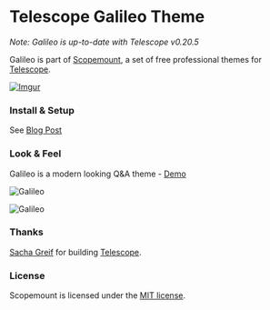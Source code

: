 # Telescope Galileo Theme

*Note: Galileo is up-to-date with Telescope v0.20.5*

Galileo is part of [Scopemount](http://scopemount.startrack.io), a set of free professional themes for [Telescope](http://www.telescopeapp.org/).

[![Imgur](http://i.imgur.com/8yYLXiY.jpg)](http://scopemount.startrack.io)

### Install & Setup

See [Blog Post](http://blog.startrack.io/scopemount-theme-galileo/)

### Look & Feel

Galileo is a modern looking Q&A theme - [Demo](http://sm-galileo.meteor.com/)

![Galileo](http://i.imgur.com/bTiJHHU.png)

![Galileo](http://i.imgur.com/aJ1mKcE.png)

### Thanks

[Sacha Greif](https://github.com/SachaG) for building [Telescope](https://github.com/TelescopeJS/Telescope).

### License

Scopemount is licensed under the [MIT license](http://opensource.org/licenses/MIT).
